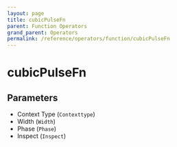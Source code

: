 ```yaml
---
layout: page
title: cubicPulseFn
parent: Function Operators
grand_parent: Operators
permalink: /reference/operators/function/cubicPulseFn
---
```


# cubicPulseFn

## Parameters

* Context Type (`Contexttype`)
* Width (`Width`)
* Phase (`Phase`)
* Inspect (`Inspect`)
